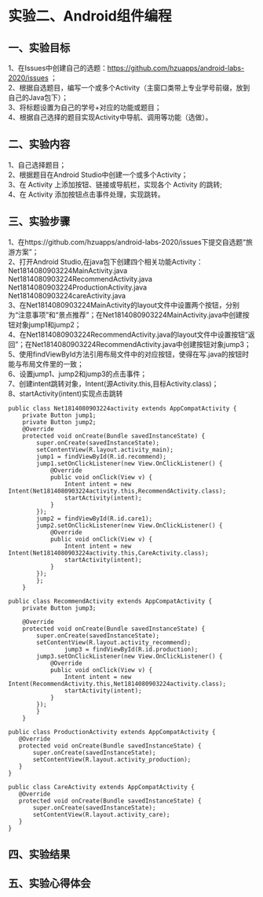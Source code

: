 # 实验二、Android组件编程
## 一、实验目标
1、在Issues中创建自己的选题：https://github.com/hzuapps/android-labs-2020/issues ；  
2、根据自选题目，编写一个或多个Activity（主窗口类带上专业学号前缀，放到自己的Java包下）；  
3、将标题设置为自己的学号+对应的功能或题目；  
4、根据自己选择的题目实现Activity中导航、调用等功能（选做）。  
## 二、实验内容   
1、自己选择题目；  
2、根据题目在Android Studio中创建一个或多个Activity；  
3、在 Activity 上添加按钮、链接或导航栏，实现各个 Activity 的跳转;  
4、在 Activity 添加按钮点击事件处理，实现跳转。
## 三、实验步骤   
1、在https://github.com/hzuapps/android-labs-2020/issues下提交自选题“旅游方案”；   
2、打开Android Studio,在java包下创建四个相关功能Activity：  
Net1814080903224MainActivity.java  
Net1814080903224RecommendActivity.java  
Net1814080903224ProductionActivity.java   
Net1814080903224careActivity.java  
3、在Net1814080903224MainActivity的layout文件中设置两个按钮，分别为“注意事项”和“景点推荐”；在Net1814080903224MainActivity.java中创建按钮对象jump1和jump2；   
4、在Net1814080903224RecommendActivity.java的layout文件中设置按钮“返回”；在Net1814080903224RecommendActivity.java中创建按钮对象jump3；     
5、使用findViewById方法引用布局文件中的对应按钮，使得在写.java的按钮时能与布局文件里的一致；  
6、设置jump1、jump2和jump3的点击事件；  
7、创建intent跳转对象，Intent(源Activity.this,目标Activity.class)；  
8、startActivity(intent)实现点击跳转  
```
public class Net1814080903224activity extends AppCompatActivity {
    private Button jump1;
    private Button jump2;
    @Override
    protected void onCreate(Bundle savedInstanceState) {
        super.onCreate(savedInstanceState);
        setContentView(R.layout.activity_main);
        jump1 = findViewById(R.id.recommend);
        jump1.setOnClickListener(new View.OnClickListener() {
            @Override
            public void onClick(View v) {
                Intent intent = new Intent(Net1814080903224activity.this,RecommendActivity.class);
                startActivity(intent);
            }
        });
        jump2 = findViewById(R.id.care1);
        jump2.setOnClickListener(new View.OnClickListener() {
            @Override
            public void onClick(View v) {
                Intent intent = new Intent(Net1814080903224activity.this,CareActivity.class);
                startActivity(intent);
            }
        });
        };
    }
```
```
public class RecommendActivity extends AppCompatActivity {
    private Button jump3;
    
    @Override
    protected void onCreate(Bundle savedInstanceState) {
        super.onCreate(savedInstanceState);
        setContentView(R.layout.activity_recommend);
                jump3 = findViewById(R.id.production);
        jump3.setOnClickListener(new View.OnClickListener() {
            @Override
            public void onClick(View v) {
                Intent intent = new Intent(RecommendActivity.this,Net1814080903224activity.class);
                startActivity(intent);
            }
        });
        }
    }
 ```
 ```
public class ProductionActivity extends AppCompatActivity {
    @Override
    protected void onCreate(Bundle savedInstanceState) {
        super.onCreate(savedInstanceState);
        setContentView(R.layout.activity_production);
    }
}
 ```
 ```
 public class CareActivity extends AppCompatActivity {
    @Override
    protected void onCreate(Bundle savedInstanceState) {
        super.onCreate(savedInstanceState);
        setContentView(R.layout.activity_care);
    }
}
 ```
## 四、实验结果   

## 五、实验心得体会   
